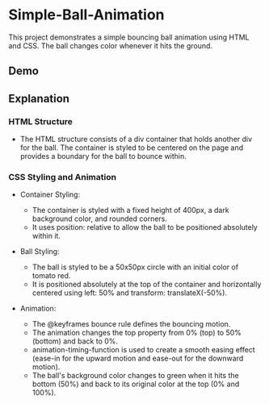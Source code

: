 # Simple-Ball-Animation
This project demonstrates a simple bouncing ball animation using HTML and CSS. The ball changes color whenever it hits the ground.

## Demo

## Explanation

### HTML Structure
- The HTML structure consists of a div container that holds another div for the ball. The container is styled to be centered on the page and provides a boundary for the ball to bounce within.

### CSS Styling and Animation

- Container Styling:
    - The container is styled with a fixed height of 400px, a dark background color, and rounded corners.
    - It uses position: relative to allow the ball to be positioned absolutely within it.

- Ball Styling:
    - The ball is styled to be a 50x50px circle with an initial color of tomato red.
    - It is positioned absolutely at the top of the container and horizontally centered using left: 50% and transform: translateX(-50%).

- Animation:
    - The @keyframes bounce rule defines the bouncing motion.
    - The animation changes the top property from 0% (top) to 50% (bottom) and back to 0%.
    - animation-timing-function is used to create a smooth easing effect (ease-in for the upward motion and ease-out for the downward motion).
    - The ball's background color changes to green when it hits the bottom (50%) and back to its original color at the top (0% and 100%).




  
